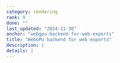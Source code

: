 ```yaml
---
category: rendering
rank: 9
done: ""
last_updated: "2024-11-30"
anchor: "webgpu-backend-for-web-exports"
title: "WebGPU backend for web exports"
description: |
details: |
---
```

